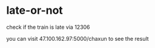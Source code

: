 # late-or-not
check if the train is late via 12306

you can visit 47.100.162.97:5000/chaxun to see the result
